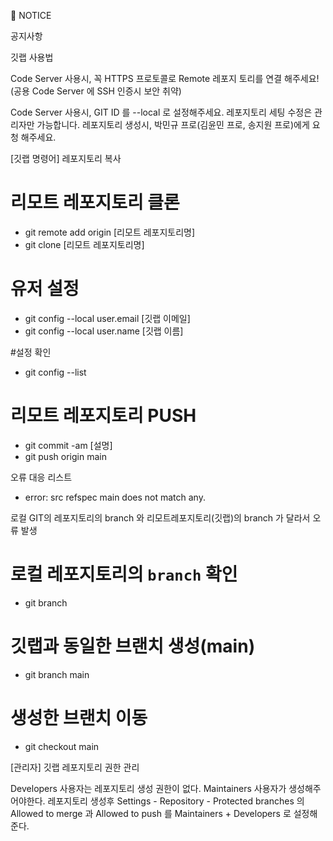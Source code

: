 📌 NOTICE

공지사항

깃랩 사용법


Code Server 사용시, 꼭 HTTPS 프로토콜로 Remote 레포지 토리를 연결 해주세요! (공용 Code Server 에 SSH 인증시 보안 취약)

Code Server 사용시, GIT ID 를 --local 로 설정해주세요.
레포지토리 세팅 수정은 관리자만 가능합니다. 레포지토리 생성시, 박민규 프로(김윤민 프로, 송지원 프로)에게 요청 해주세요.


[깃랩 명령어] 레포지토리 복사

# 리모트 레포지토리 클론
- git remote add origin [리모트 레포지토리명] 
- git clone [리모트 레포지토리명]

# 유저 설정
- git config --local user.email [깃랩 이메일]
- git config --local user.name [깃랩 이름]

#설정 확인
- git config --list

# 리모트 레포지토리 PUSH
- git commit -am [설명]
- git push origin main



오류 대응 리스트

- error: src refspec main does not match any.

로컬 GIT의 레포지토리의 branch 와 리모트레포지토리(깃랩)의 branch 가 달라서 오류 발생


# 로컬 레포지토리의 `branch` 확인
- git branch

# 깃랩과 동일한 브랜치 생성(main)
- git branch main
# 생성한 브랜치 이동
- git checkout main



[관리자] 깃랩 레포지토리 권한 관리


Developers 사용자는 레포지토리 생성 권한이 없다. Maintainers 사용자가 생성해주어야한다.
레포지토리 생성후 Settings - Repository - Protected branches 의 Allowed to merge 과 Allowed to push 를 Maintainers + Developers 로 설정해준다.

